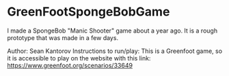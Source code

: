# GreenFootSpongeBobGame
I made a SpongeBob "Manic Shooter" game about a year ago. It is a rough prototype that was made in a few days.

Author: Sean Kantorov
Instructions to run/play: 
This is a Greenfoot game, so it is accessible to play on the website with this link: https://www.greenfoot.org/scenarios/33649
